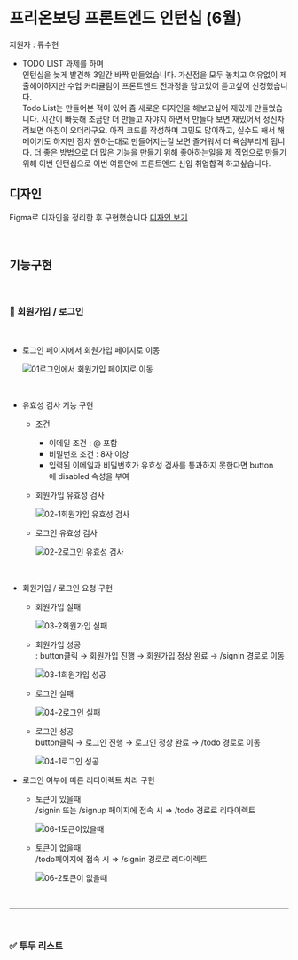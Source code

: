 # 프리온보딩 프론트엔드 인턴십 (6월)

지원자 : 류수현

- TODO LIST 과제를 하며
    <br>인턴십을 늦게 발견해 3일간 바짝 만들었습니다. 가산점을 모두 놓치고 여유없이 제출해야하지만 수업 커리큘럼이 프론트엔드 전과정을 담고있어 듣고싶어 신청했습니다.
    <br>Todo List는 만들어본 적이 있어 좀 새로운 디자인을 해보고싶어 재밌게 만들었습니다. 시간이 빠듯해 조금만 더 만들고 자야지 하면서 만들다 보면 재밌어서 정신차려보면 아침이 오더라구요. 아직 코드를 작성하며 고민도 많이하고, 실수도 해서 해메이기도 하지만 점차 원하는대로 만들어지는걸 보면 즐거워서 더 욕심부리게 됩니다. 더 좋은 방법으로 더 많은 기능을 만들기 위해 좋아하는일을 제 직업으로 만들기 위해 이번 인턴십으로 이번 여름안에 프론트엔드 신입 취업합격 하고싶습니다.


## 디자인

Figma로 디자인을 정리한 후 구현했습니다
[디자인 보기](https://www.figma.com/file/X9dSzejU8tlSRuNXYt4yPG/6%EC%9B%94-%ED%94%84%EB%A6%AC%EC%98%A8%EB%B3%B4%EB%94%A9?type=design&node-id=12%3A1030&t=44NaOT4ur7flB0RG-1)

<br>

## 기능구현

<br>

### 👥 회원가입 / 로그인

<br>

- 로그인 페이지에서 회원가입 페이지로 이동

    ![01로그인에서 회원가입 페이지로 이동](https://github.com/Ryusoo-h/wanted-pre-onboarding-frontend/assets/67295471/5d627a1f-ade8-46dc-90a8-1b19215dd0e7)

<br>

- 유효성 검사 기능 구현

    - 조건
        - 이메일 조건 : @ 포함
        - 비밀번호 조건 : 8자 이상
        - 입력된 이메일과 비밀번호가 유효성 검사를 통과하지 못한다면 button에 disabled 속성을 부여

    - 회원가입 유효성 검사

        ![02-1회원가입 유효성 검사](https://github.com/Ryusoo-h/wanted-pre-onboarding-frontend/assets/67295471/00683a5d-9d0d-452b-b128-e3e30b5544ac)

    - 로그인 유효성 검사

        ![02-2로그인 유효성 검사](https://github.com/Ryusoo-h/wanted-pre-onboarding-frontend/assets/67295471/987f82de-8cb4-456c-aa33-eb56faf9509e)

<br>

- 회원가입 / 로그인 요청 구현

    - 회원가입 실패

        ![03-2회원가입 실패](https://github.com/Ryusoo-h/wanted-pre-onboarding-frontend/assets/67295471/cb631d5e-f8e8-48eb-a54e-d4a008502856)

    - 회원가입 성공
    <br> : button클릭 → 회원가입 진행 → 회원가입 정상 완료 → /signin 경로로 이동

        ![03-1회원가입 성공](https://github.com/Ryusoo-h/wanted-pre-onboarding-frontend/assets/67295471/ee29c8f6-73f5-400f-bf5d-e08f06f37c8b)
    
    - 로그인 실패

        ![04-2로그인 실패](https://github.com/Ryusoo-h/wanted-pre-onboarding-frontend/assets/67295471/2b9d808b-c076-4bd3-9943-f5ecbe32c58d)

    - 로그인 성공
    <br> button클릭 → 로그인 진행 → 로그인 정상 완료 → /todo 경로로 이동

        ![04-1로그인 성공](https://github.com/Ryusoo-h/wanted-pre-onboarding-frontend/assets/67295471/bdbb347d-afd0-488a-9b59-362b22bb5a79)

- 로그인 여부에 따른 리다이렉트 처리 구현
    
    - 토큰이 있을때
    <br>/signin 또는 /signup 페이지에 접속 시 ⇒ /todo 경로로 리다이렉트

        ![06-1토큰이있을때](https://github.com/Ryusoo-h/wanted-pre-onboarding-frontend/assets/67295471/c6b4a361-416c-42b7-804e-237aa581b8cf)
    
    - 토큰이 없을때
    <br>/todo페이지에 접속 시 ⇒ /signin 경로로 리다이렉트

        ![06-2토큰이 없을때](https://github.com/Ryusoo-h/wanted-pre-onboarding-frontend/assets/67295471/64388673-2ac7-4e65-b4bd-afb95c20df33)

<br>
<hr>
<br>

### ✅ 투두 리스트

